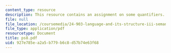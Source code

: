 ```yaml
---
content_type: resource
description: This resource contains an assignment on some quantifiers.
file: null
file_location: /coursemedia/24-903-language-and-its-structure-iii-semantics-and-pragmatics-spring-2005/927e785ea2a5b779b6c8d57b74e63f68_ps8.pdf
file_type: application/pdf
resourcetype: Document
title: ps8.pdf
uid: 927e785e-a2a5-b779-b6c8-d57b74e63f68
---
```

